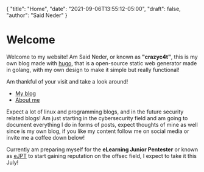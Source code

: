 {
  "title": "Home",
  "date": "2021-09-06T13:55:12-05:00",
  "draft": false,
  "author": "Said Neder"
}

# Welcome

Welcome to my website! Am Said Neder, or known as **"crazyc4t"**,
this is my own blog made with [hugo](https://gohugo.io/),
that is a open-source static web generator made in golang,
with my own design to make it simple but really functional!

Am thankful of your visit and take a look around!

-   [My blog](/blog)
-   [About me](/about)


Expect a lot of linux and programming blogs, and in the future security related blogs! Am just starting in the cybersecurity field and am going to document everything I do in forms of posts,
expect thoughts of mine as well since is my own blog, if you like my content follow me on social media or invite me a coffee down below!

Currently am preparing myself for the **eLearning Junior Pentester** or known as [eJPT](https://elearnsecurity.com/product/ejpt-certification/) to start gaining reputation on the offsec field, I expect to take it this July!
